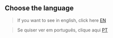 ## Choose the language

> If you want to see in english, click here [EN](https://github.com/FabricioMacena/Data_Science/blob/main/Heart%20Diseases/(EN)/doc_HeartDiseases(EN).md)

> Se quiser ver em português, clique aqui [PT](https://github.com/FabricioMacena/Data_Science/blob/main/Heart%20Diseases/(PT)/doc_HeartDiseases(PT).md)